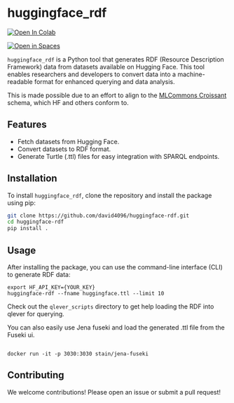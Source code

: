 # huggingface_rdf

<a target="_blank" href="https://colab.research.google.com/github/david4096/huggingface-rdf/blob/main/example.ipynb">
  <img src="https://colab.research.google.com/assets/colab-badge.svg" alt="Open In Colab"/>
</a>

[![Open in Spaces](https://huggingface.co/datasets/huggingface/badges/resolve/main/open-in-hf-spaces-md.svg)]([https://huggingface.co/spaces](https://huggingface.co/spaces/david4096/huggingface-rdf))

`huggingface_rdf` is a Python tool that generates RDF (Resource Description Framework) data from datasets available on Hugging Face. This tool enables researchers and developers to convert data into a machine-readable format for enhanced querying and data analysis.

This is made possible due to an effort to align to the [MLCommons Croissant](https://github.com/mlcommons/croissant) schema, which HF and others conform to.

## Features

- Fetch datasets from Hugging Face.
- Convert datasets to RDF format.
- Generate Turtle (.ttl) files for easy integration with SPARQL endpoints.

## Installation

To install `huggingface_rdf`, clone the repository and install the package using pip:

```bash
git clone https://github.com/david4096/huggingface-rdf.git
cd huggingface-rdf
pip install .
```

## Usage

After installing the package, you can use the command-line interface (CLI) to generate RDF data:

```
export HF_API_KEY={YOUR_KEY}
huggingface-rdf --fname huggingface.ttl --limit 10

```

Check out the `qlever_scripts` directory to get help loading the RDF into qlever for querying.

You can also easily use Jena fuseki and load the generated .ttl file from the Fuseki ui.

```

docker run -it -p 3030:3030 stain/jena-fuseki

```

## Contributing

We welcome contributions! Please open an issue or submit a pull request!

